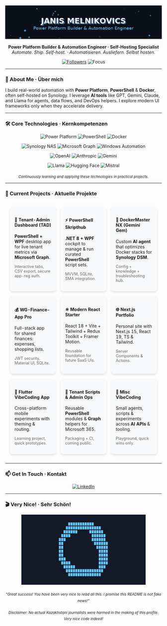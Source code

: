 <p align="center">
  <img src="assets/premium_header_fixed.gif" width="700" alt="Janis Melnikovics – Power Platform Builder & Automation Engineer">
</p>

<p align="center">
  <strong>Power Platform Builder & Automation Engineer · Self-Hosting Specialist</strong><br>
  <em>Automate. Ship. Self-host. · Automatisieren. Ausliefern. Selbst hosten.</em>
</p>

<p align="center">
  <a href="https://github.com/melnikovics"><img src="https://img.shields.io/github/followers/melnikovics?style=flat-square&label=Followers" alt="Followers"></a>
  <img src="https://img.shields.io/badge/Focus-Power%20Platform%20%7C%20PowerShell%20%7C%20Docker%20%7C%20AI-6A5ACD?style=flat-square" alt="Focus">
</p>

---

### 👋 About Me · Über mich

I build real-world automation with <b>Power Platform</b>, <b>PowerShell</b> & <b>Docker</b>, often self-hosted on Synology. I leverage <b>AI tools</b> like GPT, Gemini, Claude, and Llama for agents, data flows, and DevOps helpers. I explore modern UI frameworks only when they accelerate delivery.

---

### 🛠️ Core Technologies · Kernkompetenzen

<p align="center">
  <!-- First row -->
  <img src="https://img.shields.io/badge/Power%20Platform-742774?logo=powerapps&logoColor=white&style=for-the-badge" alt="Power Platform"/>
  <img src="https://img.shields.io/badge/PowerShell-2E64FE?logo=powershell&logoColor=white&style=for-the-badge" alt="PowerShell"/>
  <img src="https://img.shields.io/badge/Docker-2496ED?logo=docker&logoColor=white&style=for-the-badge" alt="Docker"/>
</p>
<p align="center">
  <!-- Second row -->
  <img src="https://img.shields.io/badge/Synology%20NAS-000000?logo=synology&logoColor=white&style=for-the-badge" alt="Synology NAS"/>
  <img src="https://img.shields.io/badge/Microsoft%20Graph-0078D4?logo=microsoft&logoColor=white&style=for-the-badge" alt="Microsoft Graph"/>
  <img src="https://img.shields.io/badge/Windows%20Automation-0078D4?logo=windows&logoColor=white&style=for-the-badge" alt="Windows Automation"/>
</p>
<p align="center">
  <!-- Third row - AI Tools -->
  <img src="https://img.shields.io/badge/OpenAI-412991?logo=openai&logoColor=white&style=for-the-badge" alt="OpenAI"/>
  <img src="https://img.shields.io/badge/Anthropic-000000?logo=anthropic&logoColor=white&style=for-the-badge" alt="Anthropic"/>
  <img src="https://img.shields.io/badge/Gemini-4285F4?logo=google&logoColor=white&style=for-the-badge" alt="Gemini"/>
</p>
<p align="center">
  <!-- Fourth row - More AI Tools -->
  <img src="https://img.shields.io/badge/Llama-333333?logo=meta&logoColor=white&style=for-the-badge" alt="Llama"/>
  <img src="https://img.shields.io/badge/Hugging%20Face-FFD21E?logo=huggingface&logoColor=000&style=for-the-badge" alt="Hugging Face"/>
  <img src="https://img.shields.io/badge/Mistral-EF6B00?logo=mistral&logoColor=white&style=for-the-badge" alt="Mistral"/>
</p>

<p align="center"><sub><i>Continuously learning and applying these technologies in practical projects.</i></sub></p>

---

### 🚀 Current Projects · Aktuelle Projekte

<table align="center" style="border-collapse: separate; border-spacing: 15px 15px;">
  <tr>
    <td width="33%" valign="top" style="background-color: #f8f9fa; border-radius: 10px; padding: 15px; box-shadow: 0 4px 6px rgba(0,0,0,0.1);">
      <h4>🚀 Tenant-Admin Dashboard (TAD)</h4>
      <p><b>PowerShell + WPF</b> desktop app for live tenant metrics via <b>Microsoft Graph</b>.</p>
      <p style="font-size: 0.9em; color: #666;">Interactive tabs, CSV export, secure app-reg auth.</p>
    </td>
    <td width="33%" valign="top" style="background-color: #f8f9fa; border-radius: 10px; padding: 15px; box-shadow: 0 4px 6px rgba(0,0,0,0.1);">
      <h4>⚡ PowerShell Skripthub</h4>
      <p><b>.NET 8 + WPF</b> cockpit to manage & run curated <b>PowerShell</b> script sets.</p>
      <p style="font-size: 0.9em; color: #666;">MVVM, SQLite, SMA integration.</p>
    </td>
    <td width="33%" valign="top" style="background-color: #f8f9fa; border-radius: 10px; padding: 15px; box-shadow: 0 4px 6px rgba(0,0,0,0.1);">
      <h4>🤖 DockerMaster NX (Gemini Gem)</h4>
      <p>Custom <b>AI agent</b> that optimizes Docker stacks for <b>Synology DSM</b>.</p>
      <p style="font-size: 0.9em; color: #666;">Config + knowledge + troubleshooting hub.</p>
    </td>
  </tr>
  <tr>
    <td width="33%" valign="top" style="background-color: #f8f9fa; border-radius: 10px; padding: 15px; box-shadow: 0 4px 6px rgba(0,0,0,0.1);">
      <h4>💰 WG-Finance-App Pro</h4>
      <p>Full-stack app for shared finances: expenses, shopping lists.</p>
      <p style="font-size: 0.9em; color: #666;">JWT security, Material UI, SQLite.</p>
    </td>
    <td width="33%" valign="top" style="background-color: #f8f9fa; border-radius: 10px; padding: 15px; box-shadow: 0 4px 6px rgba(0,0,0,0.1);">
      <h4>⚛️ Modern React Starter</h4>
      <p>React 18 + Vite + Tailwind + Redux Toolkit + Framer Motion.</p>
      <p style="font-size: 0.9em; color: #666;">Reusable foundation for future SaaS UIs.</p>
    </td>
    <td width="33%" valign="top" style="background-color: #f8f9fa; border-radius: 10px; padding: 15px; box-shadow: 0 4px 6px rgba(0,0,0,0.1);">
      <h4>🌐 Next.js Portfolio</h4>
      <p>Personal site with Next.js 15, React 19, TS & Tailwind.</p>
      <p style="font-size: 0.9em; color: #666;">Server Components & Actions.</p>
    </td>
  </tr>
  <tr>
    <td width="33%" valign="top" style="background-color: #f8f9fa; border-radius: 10px; padding: 15px; box-shadow: 0 4px 6px rgba(0,0,0,0.1);">
      <h4>📱 Flutter VibeCoding App</h4>
      <p>Cross-platform mobile experiments with theming & routing.</p>
      <p style="font-size: 0.9em; color: #666;">Learning project, quick prototypes.</p>
    </td>
    <td width="33%" valign="top" style="background-color: #f8f9fa; border-radius: 10px; padding: 15px; box-shadow: 0 4px 6px rgba(0,0,0,0.1);">
      <h4>🧱 Tenant Scripts & Admin Ops</h4>
      <p>Reusable <b>PowerShell</b> modules & <b>Graph</b> helpers for Microsoft 365.</p>
      <p style="font-size: 0.9em; color: #666;">Packaging + CI, coming public.</p>
    </td>
    <td width="33%" valign="top" style="background-color: #f8f9fa; border-radius: 10px; padding: 15px; box-shadow: 0 4px 6px rgba(0,0,0,0.1);">
      <h4>🧪 Misc VibeCoding</h4>
      <p>Small agents, scripts & experiments across <b>AI APIs</b> & tooling.</p>
      <p style="font-size: 0.9em; color: #666;">Playground, quick wins only.</p>
    </td>
  </tr>
</table>

---

### 📫 Get In Touch · Kontakt

<p align="center">
  <a href="https://www.linkedin.com/in/janismelnikovics">
    <img src="https://img.shields.io/badge/LinkedIn-0A66C2?style=for-the-badge&logo=linkedin&logoColor=white" alt="LinkedIn">
  </a>
</p>

---

### 🎬 Very Nice! · Sehr Schön!

<p align="center">
  <img src="assets/borat_ascii.gif" width="400" alt="Borat Style ASCII Art">
</p>

<p align="center">
  <sub><i>"Great success! You have been very nice to read all this. I promise this README is not fake news!"</i></sub><br><br>
  <sub><i>Disclaimer: No actual Kazakhstani journalists were harmed in the making of this profile. Very nice code indeed!</i></sub>
</p>